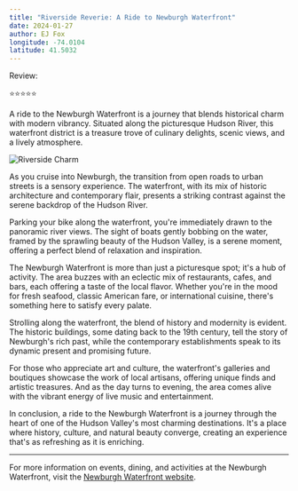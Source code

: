 ```yaml
---
title: "Riverside Reverie: A Ride to Newburgh Waterfront"
date: 2024-01-27
author: EJ Fox
longitude: -74.0104
latitude: 41.5032
---
```


Review:

⭐️⭐️⭐️⭐️⭐️

A ride to the Newburgh Waterfront is a journey that blends historical charm with modern vibrancy. Situated along the picturesque Hudson River, this waterfront district is a treasure trove of culinary delights, scenic views, and a lively atmosphere.

<!--more-->

![Riverside Charm](https://source.unsplash.com/800x600/?motorcycle,waterfront)

As you cruise into Newburgh, the transition from open roads to urban streets is a sensory experience. The waterfront, with its mix of historic architecture and contemporary flair, presents a striking contrast against the serene backdrop of the Hudson River.

Parking your bike along the waterfront, you're immediately drawn to the panoramic river views. The sight of boats gently bobbing on the water, framed by the sprawling beauty of the Hudson Valley, is a serene moment, offering a perfect blend of relaxation and inspiration.

The Newburgh Waterfront is more than just a picturesque spot; it's a hub of activity. The area buzzes with an eclectic mix of restaurants, cafes, and bars, each offering a taste of the local flavor. Whether you're in the mood for fresh seafood, classic American fare, or international cuisine, there's something here to satisfy every palate.

Strolling along the waterfront, the blend of history and modernity is evident. The historic buildings, some dating back to the 19th century, tell the story of Newburgh's rich past, while the contemporary establishments speak to its dynamic present and promising future.

For those who appreciate art and culture, the waterfront's galleries and boutiques showcase the work of local artisans, offering unique finds and artistic treasures. And as the day turns to evening, the area comes alive with the vibrant energy of live music and entertainment.

In conclusion, a ride to the Newburgh Waterfront is a journey through the heart of one of the Hudson Valley's most charming destinations. It's a place where history, culture, and natural beauty converge, creating an experience that's as refreshing as it is enriching.

---

For more information on events, dining, and activities at the Newburgh Waterfront, visit the [Newburgh Waterfront website](https://www.newburghwaterfront.com/).
